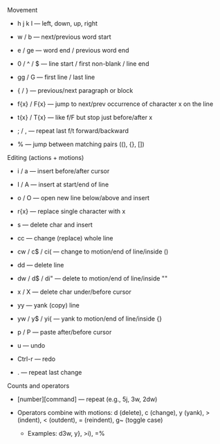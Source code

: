 Movement

- h j k l — left, down, up, right

- w / b — next/previous word start

- e / ge — word end / previous word end

- 0 / ^ / $ — line start / first non-blank / line end

- gg / G — first line / last line

- { / } — previous/next paragraph or block

- f{x} / F{x} — jump to next/prev occurrence of character x on the line

- t{x} / T{x} — like f/F but stop just before/after x

- ; / , — repeat last f/t forward/backward

- % — jump between matching pairs ((), {}, [])

Editing (actions + motions)

- i / a — insert before/after cursor

- I / A — insert at start/end of line

- o / O — open new line below/above and insert

- r{x} — replace single character with x

- s — delete char and insert

- cc — change (replace) whole line

- cw / c$ / ci( — change to motion/end of line/inside ()

- dd — delete line

- dw / d$ / di" — delete to motion/end of line/inside ""

- x / X — delete char under/before cursor

- yy — yank (copy) line

- yw / y$ / yi{ — yank to motion/end of line/inside {}

- p / P — paste after/before cursor

- u — undo

- Ctrl-r — redo

- . — repeat last change

Counts and operators

- [number][command] — repeat (e.g., 5j, 3w, 2dw)

- Operators combine with motions: d (delete), c (change), y (yank), > (indent), < (outdent), = (reindent), g~ (toggle case)
    - Examples: d3w, y}, >i), =%
